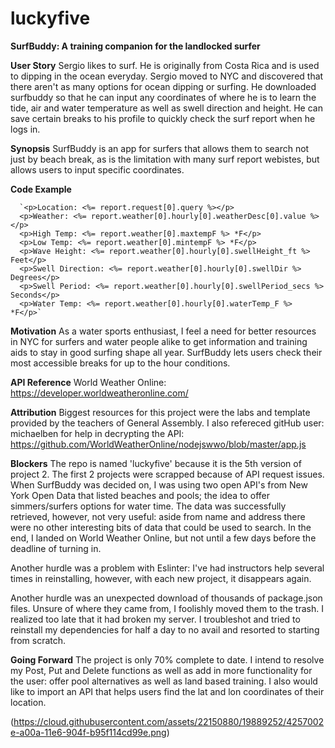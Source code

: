# luckyfive

**SurfBuddy: A training companion for the landlocked surfer**

**User Story**
Sergio likes to surf. He is originally from Costa Rica and is used to dipping in the ocean everyday. Sergio moved to NYC and discovered that there aren't as many options for ocean dipping or surfing. He downloaded surfbuddy so that he can input any coordinates of where he is to learn the tide, air and water temperature as well as swell direction and height. He can save certain breaks to his profile to quickly check the surf report when he logs in.

**Synopsis**
 SurfBuddy is an app for surfers that allows them to search not just by beach break, as is the limitation with many surf report webistes, but allows users to input specific coordinates. 

**Code Example**

      `<p>Location: <%= report.request[0].query %></p>
      <p>Weather: <%= report.weather[0].hourly[0].weatherDesc[0].value %></p>
      <p>High Temp: <%= report.weather[0].maxtempF %> *F</p>
      <p>Low Temp: <%= report.weather[0].mintempF %> *F</p>
      <p>Wave Height: <%= report.weather[0].hourly[0].swellHeight_ft %> Feet</p>
      <p>Swell Direction: <%= report.weather[0].hourly[0].swellDir %> Degrees</p>
      <p>Swell Period: <%= report.weather[0].hourly[0].swellPeriod_secs %> Seconds</p>
      <p>Water Temp: <%= report.weather[0].hourly[0].waterTemp_F %> *F</p>`

**Motivation**
As a water sports enthusiast, I feel a need for better resources in NYC for surfers and water people alike to get information and training aids to stay in good surfing shape all year. SurfBuddy lets users check their most accessible breaks for up to the hour conditions. 

**API Reference**
World Weather Online: https://developer.worldweatheronline.com/

**Attribution**
Biggest resources for this project were the labs and template provided by the teachers of General Assembly. I also refereced gitHub user: michaelben for help in decrypting the API: https://github.com/WorldWeatherOnline/nodejswwo/blob/master/app.js

**Blockers**
The repo is named 'luckyfive' because it is the 5th version of project 2. The first 2 projects were scrapped because of API request issues. When SurfBuddy was decided on, I was using two open API's from New York Open Data that listed beaches and pools; the idea to offer simmers/surfers options for water time. The data was successfully retrieved, however, not very useful: aside from name and address there were no other interesting bits of data that could be used to search. In the end, I landed on World Weather Online, but not until a few days before the deadline of turning in. 

Another hurdle was a problem with Eslinter: I've had instructors help several times in reinstalling, however, with each new project, it disappears again.

Another hurdle was an unexpected download of thousands of package.json files. Unsure of where they came from, I foolishly moved them to the trash. I realized too late that it had broken my server. I troubleshot and tried to reinstall my dependencies for half a day to no avail and resorted to starting from scratch.

**Going Forward**
The project is only 70% complete to date. I intend to resolve my Post, Put and Delete functions as well as add in more functionality for the user: offer pool alternatives as well as land based training. I also would like to import an API that helps users find the lat and lon coordinates of their location.

(https://cloud.githubusercontent.com/assets/22150880/19889252/4257002e-a00a-11e6-904f-b95f114cd99e.png)




